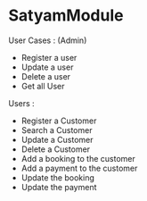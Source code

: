 # SatyamModule
User Cases : (Admin)
- Register a user
- Update a user
- Delete a user
- Get all User

Users : 
- Register a Customer
- Search a Customer
- Update a Customer
- Delete a Customer
- Add a booking to the customer
- Add a payment to the customer
- Update the booking 
- Update the payment